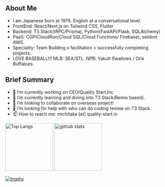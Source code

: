 ## About Me
- I am Japanese born at 1979. English at a conversational level.
- FrontEnd: React/Next.js on Tailwind CSS, Flutter
- Backend: T3 Stack(tRPC/Prisma), Python(FastAPI/Flask, SQLAlchemy)
- PaaS: CGP(CloudRun/Cloud SQL/Cloud Functions/ Firebase), seldom AWS.
- Speciality: Team Building x facilitation = successfully completing projects.
- LOVE BASEBALL!!! MLB: SEA/STL. NPB: Yakult Swallows / Orix Buffaloes.

## Brief Summary
- 🔭 I’m currently working on CEO/Quality Start,Inc 
- 🌱 I’m currently learning and diving into T3 Stack(Remix based).
- 👯 I’m looking to collaborate on overseas project!
- 🤔 I’m looking for help with who can do coding review on T3 Stack.
- 📫 How to reach me: michitaka [at] quality-start.in

<p align="left"> 
  <img alt="Top Langs" height="150px" src="https://github-readme-stats.vercel.app/api/top-langs/?username=gothedistance&layout=compact&count_private=true&show_icons=true&theme=onedark" />
  <img alt="github stats" height="150px" src="https://github-readme-stats.vercel.app/api?username=gothedistance&count_private=true&show_icons=true&show_icons=true&theme=onedark" />
</p>

[![trophy](https://github-profile-trophy.vercel.app/?username=gothedistance&theme=onedark&column=7)](https://github.com/ryo-ma/github-profile-trophy)
